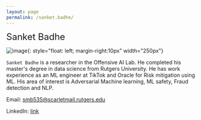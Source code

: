 ```yaml
---
layout: page
permalink: /sanket.badhe/
---
```


 <font size="5">Sanket Badhe</font>

![image]({{site.baseurl}}/assets/members/sanket.badhe.jpg){: style="float: left; margin-right:10px" width="250px"} 

`Sanket Badhe` is a researcher in the Offensive AI Lab. He completed his master's degree in data science from Rutgers University. He has work experience as an ML engineer at TikTok and Oracle for Risk mitigation using ML. His area of interest is Adversarial Machine learning, ML safety, Fraud detection and NLP.

Email: [smb535@scarletmail.rutgers.edu](mailto:smb535@scarletmail.rutgers.edu)

LinkedIn: [link](https://www.linkedin.com/in/sanketbadhe/)

